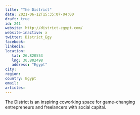 ```yaml
---
title: "The District"
date: 2021-06-12T15:35:07-04:00
draft: true
id: 241
website: http://district-egypt.com/
website-inactive: x
twitter: District_Egy
facebook: 
linkedin: 
location: 
   lat: 26.820553
   lng: 30.802498
   address: "Egypt"
city: 
region: 
country: Egypt
email: 
articles:
---
```

The District is an inspiring coworking space for game-changing entrepreneurs and freelancers with social capital.  
